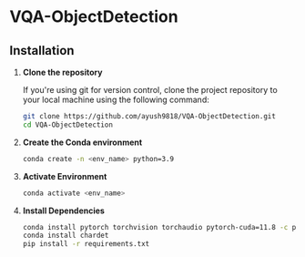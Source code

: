 # VQA-ObjectDetection



## Installation

1. **Clone the repository**

   If you're using git for version control, clone the project repository to your local machine using the following command:

   ```bash
   git clone https://github.com/ayush9818/VQA-ObjectDetection.git
   cd VQA-ObjectDetection
   ```
2. **Create the Conda environment**

   ```bash
   conda create -n <env_name> python=3.9
   ```
3. **Activate Environment**

    ```bash
    conda activate <env_name>
    ```
4. **Install Dependencies**

    ```bash
    conda install pytorch torchvision torchaudio pytorch-cuda=11.8 -c pytorch -c nvidia
    conda install chardet
    pip install -r requirements.txt
    ```

